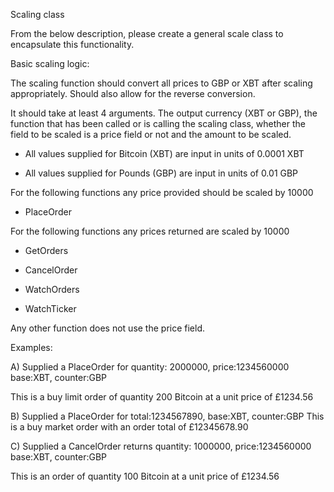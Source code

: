Scaling class

From the below description, please create a general scale class to encapsulate
this functionality.

Basic scaling logic:

The scaling function should convert all prices to GBP or XBT after scaling
appropriately. Should also allow for the reverse conversion.

It should take at least 4 arguments. The output currency (XBT or GBP), the
function that has been called or is calling the scaling class, whether the
field to be scaled is a price field or not and the amount to be scaled.

- All values supplied for Bitcoin (XBT) are input in units of 0.0001 XBT

- All values supplied for Pounds (GBP) are input in units of 0.01 GBP

For the following functions any price provided should be scaled by 10000

- PlaceOrder

For the following functions any prices returned are scaled by 10000

- GetOrders

- CancelOrder

- WatchOrders

- WatchTicker

Any other function does not use the price field.

Examples:

A) Supplied a PlaceOrder for quantity: 2000000, price:1234560000 base:XBT,
counter:GBP

This is a buy limit order of quantity 200 Bitcoin at a unit price of £1234.56

B) Supplied a PlaceOrder for total:1234567890, base:XBT, counter:GBP This is a
buy market order with an order total of £12345678.90

C) Supplied a CancelOrder returns quantity: 1000000, price:1234560000 base:XBT,
counter:GBP

This is an order of quantity 100 Bitcoin at a unit price of £1234.56
